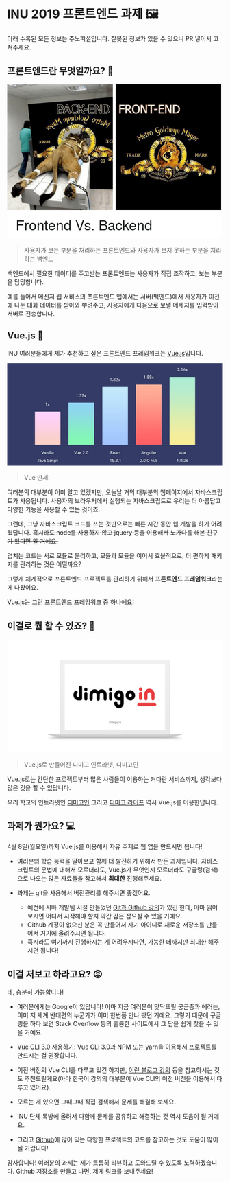 # INU 2019 프론트엔드 과제 🖼️
아래 수록된 모든 정보는 주노피셜입니다. 잘못된 정보가 있을 수 있으니 PR 넣어서 고쳐주세요.

## 프론트엔드란 무엇일까요? 🤔

![프론트엔드와 백엔드의 차이](images/frontend-backend.png)
> 사용자가 보는 부분을 처리하는 프론트엔드와 사용자가 보지 못하는 부분을 처리하는 백엔드

백엔드에서 필요한 데이터를 주고받는 프론트엔드는 사용자가 직접 조작하고, 보는 부분을 담당합니다.

예를 들어서 메신저 웹 서비스의 프론트엔드 앱에서는 서버(백엔드)에서 사용자가 이전에 나눈 대화 데이터를 받아와 뿌려주고, 사용자에게 다음으로 보낼 메세지를 입력받아 서버로 전송합니다.

## Vue.js 🌴
INU 여러분들에게 제가 추천하고 싶은 프론트엔드 프레임워크는 [Vue.js](https://kr.vuejs.org/)입니다.

![vue.js](images/vue-graph.jpg)
> Vue 만세!

여러분의 대부분이 이미 알고 있겠지만, 오늘날 거의 대부분의 웹페이지에서 자바스크립트가 사용됩니다. 사용자의 브라우저에서 실행되는 자바스크립트로 우리는 더 아름답고 다양한 기능을 사용할 수 있는 것이죠.

그런데, 그냥 자바스크립트 코드를 쓰는 것만으로는 빠른 시간 동안 웹 개발을 하기 어려웠답니다. ~~혹시라도 node를 사용하지 않고 jquery 등을 이용해서 노가다를 해본 친구가 있다면 알 거예요.~~

겹치는 코드는 서로 모듈로 분리하고, 모듈과 모듈을 이어서 효율적으로, 더 편하게 패키지를 관리하는 것은 어떨까요?

그렇게 체계적으로 프론트엔드 프로젝트를 관리하기 위해서 **프론트엔드 프레임워크**라는 게 나왔어요.

Vue.js는 그런 프론트엔드 프레임워크 중 하나예요!

## 이걸로 뭘 할 수 있죠? 🍎

![dimigoin](images/dimigoin.png)
> Vue.js로 만들어진 디미고 인트라넷, 디미고인

Vue.js로는 간단한 프로젝트부터 많은 사람들이 이용하는 커다란 서비스까지, 생각보다 많은 것을 할 수 있답니다.

우리 학교의 인트라넷인 [디미고인](https://dimigo.in/) 그리고 [디미고 라이프](https://dimigo.life) 역시 Vue.js를 이용한답니다.

## 과제가 뭔가요? 💻
4월 8일(월요일)까지 Vue.js를 이용해서 자유 주제로 웹 앱을 만드시면 됩니다!

- 여러분의 학습 능력을 알아보고 함께 더 발전하기 위해서 만든 과제입니다. 자바스크립트의 문법에 대해서 모르더라도, Vue.js가 무엇인지 모르더라도 구글링(검색)으로 나오는 많은 자료들을 참고해서 **최대한** 진행해주세요.

- 과제는 git을 사용해서 버전관리를 해주시면 좋겠어요.
  - 예전에 시바 개발팀 시절 만들었던 [Git과 Github 강의](https://github.com/inudevs/Today-We-Learned/tree/master/001.%20Github)가 있긴 한데, 아마 읽어보시면 어디서 시작해야 할지 약간 감은 잡으실 수 있을 거예요.
  - Github 계정이 없으신 분은 꼭 만들어서 자기 아이디로 새로운 저장소를 만들어서 거기에 올려주시면 됩니다.
  - 혹시라도 여기까지 진행하시는 게 어려우시다면, 가능한 데까지만 최대한 해주시면 됩니다!

## 이걸 저보고 하라고요? 😡
네, 충분히 가능합니다!

- 여러분에게는 Google이 있답니다! 아마 지금 여러분이 맞닥뜨릴 궁금증과 에러는, 이미 저 세계 반대편의 누군가가 이미 한번쯤 만나 봤던 거예요. 그렇기 때문에 구글링을 하다 보면 Stack Overflow 등의 훌륭한 사이트에서 그 답을 쉽게 찾을 수 있을 거예요.

- [Vue CLI 3.0 사용하기](http://vuejs.kr/vue/vue-cli/2018/01/27/vue-cli-3/): Vue CLI 3.0과 NPM 또는 yarn을 이용해서 프로젝트를 만드시는 걸 권장합니다.

- 이전 버전의 Vue CLI를 다루고 있긴 하지만, [이런 블로그 강의](https://beomy.tistory.com/39) 등을 참고하시는 것도 추천드릴게요(아마 한국어 강의의 대부분이 Vue CLI의 이전 버전을 이용해서 다루고 있어요).

- 모르는 게 있으면 그때그때 직접 검색해서 문제를 해결해 보세요.

- INU 단체 톡방에 올려서 다함께 문제를 공유하고 해결하는 것 역시 도움이 될 거예요.

- 그리고 [Github](https://github.com)에 많이 있는 다양한 프로젝트의 코드를 참고하는 것도 도움이 많이 될 거랍니다!

감사합니다! 여러분의 과제는 제가 틈틈히 리뷰하고 도와드릴 수 있도록 노력하겠습니다. Github 저장소를 만들고 나면, 제게 링크를 보내주세요!
